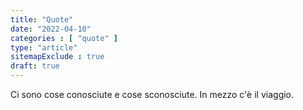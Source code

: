 ```yaml
---
title: "Quote"
date: "2022-04-10"
categories : [ "quote" ]
type: "article"
sitemapExclude : true
draft: true
---
```

Ci sono cose conosciute e cose sconosciute. In mezzo c'è il viaggio.